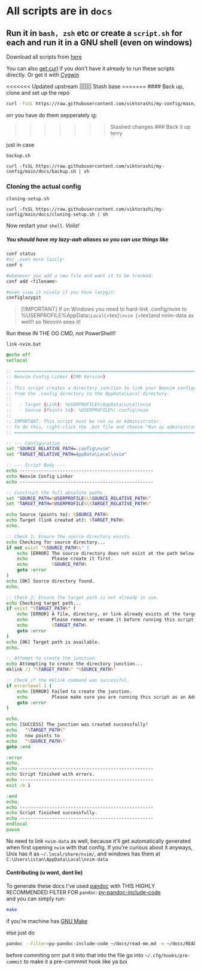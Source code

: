 # All scripts are in `docs`

## Run it in `bash, zsh` etc or create a `script.sh` for each and run it in a GNU shell (even on windows)

Download all scripts from
[here](https://download-directory.github.io/?url=https%3A%2F%2Fgithub.com%2Fviktorashi%2Fmy-config%2Ftree%2Fmain%2Fdocs)

You can also [get curl](https://curl.se/windows) if you don't have it
already to run these scripts directly. Or get it with
[Cygwin](https://www.cygwin.com)

\<\<\<\<\<\<\< Updated upstream \|\|\|\|\|\|\| Stash base ======= \####
Back up, clone and set up the repo

``` bash
curl -fsSL https://raw.githubusercontent.com/viktorashi/my-config/main/docs/backup-and-clone.sh | sh
```

orr you have do them sepperately ig:

> > > > > > > Stashed changes \### Back it up terry

just in case

`backup.sh`

    curl -fsSL https://raw.githubusercontent.com/viktorashi/my-config/main/docs/backup.sh | sh

### Cloning the actual config

`cloning-setup.sh`

    curl -fsSL https://raw.githubusercontent.com/viktorashi/my-config/main/docs/cloning-setup.sh | sh

Now restart your `shell`. *Voila!*

##### You should have my lazy-aah aliases so you can use things like

``` bash
conf status
#or ,even more lazily:
conf s

#whenever you add a new file and want it to be tracked:
conf add <filename>

#even view it nicely if you have lazygit:
configlazygit
```

> \[!IMPORTANT\] If on Windows you need to hard-link .config/nvim to
> %USERPROFILE%AppData`\Local`{=tex}`\nvim `{=tex}and nvim-data as
> well!! so Neovim sees it!

Run these IN THE OG CMD, *not* PowerShell!!

`link-nvim.bat`

``` bat
@echo off
setlocal

:: ============================================================================
:: Neovim Config Linker (CMD Version)
::
:: This script creates a directory junction to link your Neovim configuration
:: from the .config directory to the AppData\Local directory.
::
::   - Target (Link): %USERPROFILE%\AppData\Local\nvim
::   - Source (Points to): %USERPROFILE%\.config\nvim
::
:: IMPORTANT: This script must be run as an Administrator.
:: To do this, right-click the .bat file and choose "Run as administrator".
:: ============================================================================

:: --- Configuration ---
set "SOURCE_RELATIVE_PATH=.config\nvim"
set "TARGET_RELATIVE_PATH=AppData\Local\nvim"

:: --- Script Body ---
echo --------------------------------------------------
echo Neovim Config Linker
echo --------------------------------------------------

:: Construct the full absolute paths
set "SOURCE_PATH=%USERPROFILE%\%SOURCE_RELATIVE_PATH%"
set "TARGET_PATH=%USERPROFILE%\%TARGET_RELATIVE_PATH%"

echo Source (points to): %SOURCE_PATH%
echo Target (link created at): %TARGET_PATH%
echo.

:: Check 1: Ensure the source directory exists.
echo Checking for source directory...
if not exist "%SOURCE_PATH%\" (
    echo [ERROR] The source directory does not exist at the path below.
    echo         Please create it first.
    echo         %SOURCE_PATH%
    goto :error
)
echo [OK] Source directory found.
echo.

:: Check 2: Ensure the target path is not already in use.
echo Checking target path...
if exist "%TARGET_PATH%" (
    echo [ERROR] A file, directory, or link already exists at the target location.
    echo         Please remove or rename it before running this script.
    echo         %TARGET_PATH%
    goto :error
)
echo [OK] Target path is available.
echo.

:: Attempt to create the junction.
echo Attempting to create the directory junction...
mklink /J "%TARGET_PATH%" "%SOURCE_PATH%"

:: Check if the mklink command was successful.
if errorlevel 1 (
    echo [ERROR] Failed to create the junction.
    echo         Please make sure you are running this script as an Administrator.
    goto :error
)

echo.
echo [SUCCESS] The junction was created successfully!
echo   '%TARGET_PATH%'
echo   now points to
echo   '%SOURCE_PATH%'
goto :end

:error
echo.
echo --------------------------------------------------
echo Script finished with errors.
echo --------------------------------------------------
exit /b 1

:end
echo.
echo --------------------------------------------------
echo Script finished successfully.
echo --------------------------------------------------
endlocal
pause

```

No need to link `nvim-data` as well, because it'll get automatically
generated when first opening `nvim` with that config. If you're curious
about it anyways, Unix has it as `~/.local/share/nvim/`, and windows has
them at `C:\Users\istan\AppData\Local\nvim-data`

#### Contributing (u wont, dont lie)

To generate these docs I've used [pandoc](https://pandoc.org) with THIS
HIGHLY RECOMMENDED FILTER FOR `pandoc`:
[py-pandoc-include-code](https://github.com/veneres/py-pandoc-include-code)\
and you can simply run:

``` bash
make
```

if you're machine has [GNU Make](https://www.gnu.org/software/make)

else just do

``` bash
pandoc --filter=py-pandoc-include-code ~/docs/read-me.md -o ~/docs/README.md
```

before commiting orrr put it into that into the file go into
`~/.cfg/hooks/pre-commit` to make it a pre-commmit hook like ya boi
